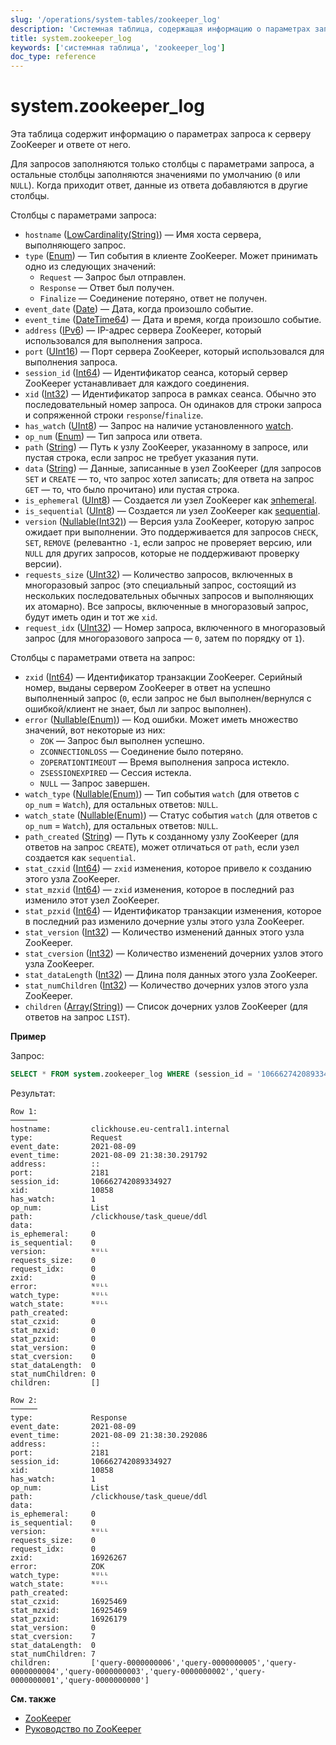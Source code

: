 ```yaml
---
slug: '/operations/system-tables/zookeeper_log'
description: 'Системная таблица, содержащая информацию о параметрах запроса к серверу'
title: system.zookeeper_log
keywords: ['системная таблица', 'zookeeper_log']
doc_type: reference
---
```

# system.zookeeper_log

Эта таблица содержит информацию о параметрах запроса к серверу ZooKeeper и ответе от него.

Для запросов заполняются только столбцы с параметрами запроса, а остальные столбцы заполняются значениями по умолчанию (`0` или `NULL`). Когда приходит ответ, данные из ответа добавляются в другие столбцы.

Столбцы с параметрами запроса:

- `hostname` ([LowCardinality(String)](../../sql-reference/data-types/string.md)) — Имя хоста сервера, выполняющего запрос.
- `type` ([Enum](../../sql-reference/data-types/enum.md)) — Тип события в клиенте ZooKeeper. Может принимать одно из следующих значений:
  - `Request` — Запрос был отправлен.
  - `Response` — Ответ был получен.
  - `Finalize` — Соединение потеряно, ответ не получен.
- `event_date` ([Date](../../sql-reference/data-types/date.md)) — Дата, когда произошло событие.
- `event_time` ([DateTime64](../../sql-reference/data-types/datetime64.md)) — Дата и время, когда произошло событие.
- `address` ([IPv6](../../sql-reference/data-types/ipv6.md)) — IP-адрес сервера ZooKeeper, который использовался для выполнения запроса.
- `port` ([UInt16](../../sql-reference/data-types/int-uint.md)) — Порт сервера ZooKeeper, который использовался для выполнения запроса.
- `session_id` ([Int64](../../sql-reference/data-types/int-uint.md)) — Идентификатор сеанса, который сервер ZooKeeper устанавливает для каждого соединения.
- `xid` ([Int32](../../sql-reference/data-types/int-uint.md)) — Идентификатор запроса в рамках сеанса. Обычно это последовательный номер запроса. Он одинаков для строки запроса и сопряженной строки `response`/`finalize`.
- `has_watch` ([UInt8](../../sql-reference/data-types/int-uint.md)) — Запрос на наличие установленного [watch](https://zookeeper.apache.org/doc/r3.3.3/zookeeperProgrammers.html#ch_zkWatches).
- `op_num` ([Enum](../../sql-reference/data-types/enum.md)) — Тип запроса или ответа.
- `path` ([String](../../sql-reference/data-types/string.md)) — Путь к узлу ZooKeeper, указанному в запросе, или пустая строка, если запрос не требует указания пути.
- `data` ([String](../../sql-reference/data-types/string.md)) — Данные, записанные в узел ZooKeeper (для запросов `SET` и `CREATE` — то, что запрос хотел записать; для ответа на запрос `GET` — то, что было прочитано) или пустая строка.
- `is_ephemeral` ([UInt8](../../sql-reference/data-types/int-uint.md)) — Создается ли узел ZooKeeper как [эпhemeral](https://zookeeper.apache.org/doc/r3.3.3/zookeeperProgrammers.html#Ephemeral+Nodes).
- `is_sequential` ([UInt8](../../sql-reference/data-types/int-uint.md)) — Создается ли узел ZooKeeper как [sequential](https://zookeeper.apache.org/doc/r3.3.3/zookeeperProgrammers.html#Sequence+Nodes+--+Unique+Naming).
- `version` ([Nullable(Int32)](../../sql-reference/data-types/nullable.md)) — Версия узла ZooKeeper, которую запрос ожидает при выполнении. Это поддерживается для запросов `CHECK`, `SET`, `REMOVE` (релевантно `-1`, если запрос не проверяет версию, или `NULL` для других запросов, которые не поддерживают проверку версии).
- `requests_size` ([UInt32](../../sql-reference/data-types/int-uint.md)) — Количество запросов, включенных в многоразовый запрос (это специальный запрос, состоящий из нескольких последовательных обычных запросов и выполняющих их атомарно). Все запросы, включенные в многоразовый запрос, будут иметь один и тот же `xid`.
- `request_idx` ([UInt32](../../sql-reference/data-types/int-uint.md)) — Номер запроса, включенного в многоразовый запрос (для многоразового запроса — `0`, затем по порядку от `1`).

Столбцы с параметрами ответа на запрос:

- `zxid` ([Int64](../../sql-reference/data-types/int-uint.md)) — Идентификатор транзакции ZooKeeper. Серийный номер, выданы сервером ZooKeeper в ответ на успешно выполненный запрос (`0`, если запрос не был выполнен/вернулся с ошибкой/клиент не знает, был ли запрос выполнен).
- `error` ([Nullable(Enum)](../../sql-reference/data-types/nullable.md)) — Код ошибки. Может иметь множество значений, вот некоторые из них:
  - `ZOK` — Запрос был выполнен успешно.
  - `ZCONNECTIONLOSS` — Соединение было потеряно.
  - `ZOPERATIONTIMEOUT` — Время выполнения запроса истекло.
  - `ZSESSIONEXPIRED` — Сессия истекла.
  - `NULL` — Запрос завершен.
- `watch_type` ([Nullable(Enum)](../../sql-reference/data-types/nullable.md)) — Тип события `watch` (для ответов с `op_num` = `Watch`), для остальных ответов: `NULL`.
- `watch_state` ([Nullable(Enum)](../../sql-reference/data-types/nullable.md)) — Статус события `watch` (для ответов с `op_num` = `Watch`), для остальных ответов: `NULL`.
- `path_created` ([String](../../sql-reference/data-types/string.md)) — Путь к созданному узлу ZooKeeper (для ответов на запрос `CREATE`), может отличаться от `path`, если узел создается как `sequential`.
- `stat_czxid` ([Int64](../../sql-reference/data-types/int-uint.md)) — `zxid` изменения, которое привело к созданию этого узла ZooKeeper.
- `stat_mzxid` ([Int64](../../sql-reference/data-types/int-uint.md)) — `zxid` изменения, которое в последний раз изменило этот узел ZooKeeper.
- `stat_pzxid` ([Int64](../../sql-reference/data-types/int-uint.md)) — Идентификатор транзакции изменения, которое в последний раз изменило дочерние узлы этого узла ZooKeeper.
- `stat_version` ([Int32](../../sql-reference/data-types/int-uint.md)) — Количество изменений данных этого узла ZooKeeper.
- `stat_cversion` ([Int32](../../sql-reference/data-types/int-uint.md)) — Количество изменений дочерних узлов этого узла ZooKeeper.
- `stat_dataLength` ([Int32](../../sql-reference/data-types/int-uint.md)) — Длина поля данных этого узла ZooKeeper.
- `stat_numChildren` ([Int32](../../sql-reference/data-types/int-uint.md)) — Количество дочерних узлов этого узла ZooKeeper.
- `children` ([Array(String)](../../sql-reference/data-types/array.md)) — Список дочерних узлов ZooKeeper (для ответов на запрос `LIST`).

**Пример**

Запрос:

```sql
SELECT * FROM system.zookeeper_log WHERE (session_id = '106662742089334927') AND (xid = '10858') FORMAT Vertical;
```

Результат:

```text
Row 1:
──────
hostname:         clickhouse.eu-central1.internal
type:             Request
event_date:       2021-08-09
event_time:       2021-08-09 21:38:30.291792
address:          ::
port:             2181
session_id:       106662742089334927
xid:              10858
has_watch:        1
op_num:           List
path:             /clickhouse/task_queue/ddl
data:
is_ephemeral:     0
is_sequential:    0
version:          ᴺᵁᴸᴸ
requests_size:    0
request_idx:      0
zxid:             0
error:            ᴺᵁᴸᴸ
watch_type:       ᴺᵁᴸᴸ
watch_state:      ᴺᵁᴸᴸ
path_created:
stat_czxid:       0
stat_mzxid:       0
stat_pzxid:       0
stat_version:     0
stat_cversion:    0
stat_dataLength:  0
stat_numChildren: 0
children:         []

Row 2:
──────
type:             Response
event_date:       2021-08-09
event_time:       2021-08-09 21:38:30.292086
address:          ::
port:             2181
session_id:       106662742089334927
xid:              10858
has_watch:        1
op_num:           List
path:             /clickhouse/task_queue/ddl
data:
is_ephemeral:     0
is_sequential:    0
version:          ᴺᵁᴸᴸ
requests_size:    0
request_idx:      0
zxid:             16926267
error:            ZOK
watch_type:       ᴺᵁᴸᴸ
watch_state:      ᴺᵁᴸᴸ
path_created:
stat_czxid:       16925469
stat_mzxid:       16925469
stat_pzxid:       16926179
stat_version:     0
stat_cversion:    7
stat_dataLength:  0
stat_numChildren: 7
children:         ['query-0000000006','query-0000000005','query-0000000004','query-0000000003','query-0000000002','query-0000000001','query-0000000000']
```

**См. также**

- [ZooKeeper](../../operations/tips.md#zookeeper)
- [Руководство по ZooKeeper](https://zookeeper.apache.org/doc/r3.3.3/zookeeperProgrammers.html)